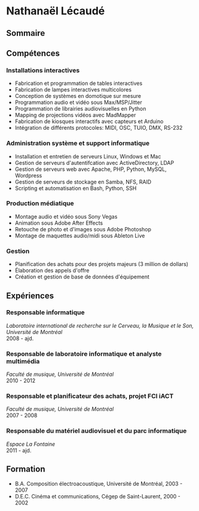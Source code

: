 # Nathanaël Lécaudé

## Sommaire

## Compétences

### Installations interactives
- Fabrication et programmation de tables interactives
- Fabrication de lampes interactives multicolores
- Conception de systèmes en domotique sur mesure
- Programmation audio et vidéo sous Max/MSP/Jitter
- Programmation de librairies audiovisuelles en Python
- Mapping de projections vidéos avec MadMapper
- Fabrication de kiosques interactifs avec capteurs et Arduino
- Intégration de différents protocoles: MIDI, OSC, TUIO, DMX, RS-232

### Administration système et support informatique
- Installation et entretien de serveurs Linux, Windows et Mac
- Gestion de serveurs d'autentifcation avec ActiveDirectory, LDAP
- Gestion de serveurs web avec Apache, PHP, Python, MySQL, Wordpress
- Gestion de serveurs de stockage en Samba, NFS, RAID
- Scripting et automatisation en Bash, Python, SSH

### Production médiatique
- Montage audio et vidéo sous Sony Vegas
- Animation sous Adobe After Effects
- Retouche de photo et d'images sous Adobe Photoshop
- Montage de maquettes audio/midi sous Ableton Live

### Gestion
- Planification des achats pour des projets majeurs (3 million de dollars)
- Élaboration des appels d'offre
- Création et gestion de base de données d'équipement

## Expériences

### Responsable informatique  
*Laboratoire international de recherche sur le Cerveau, la Musique et le Son, Université de Montréal*  
2008 - ajd.

### Responsable de laboratoire informatique et analyste multimédia  
*Faculté de musique, Université de Montréal*   
2010 - 2012

### Responsable et planificateur des achats, projet FCI iACT  
*Faculté de musique, Université de Montréal*  
2007 - 2008

### Responsable du matériel audiovisuel et du parc informatique  
*Espace La Fontaine*  
2011 - ajd.

## Formation

- B.A. Composition électroacoustique, Université de Montréal, 2003 - 2007
- D.E.C. Cinéma et communications, Cégep de Saint-Laurent, 2000 - 2002